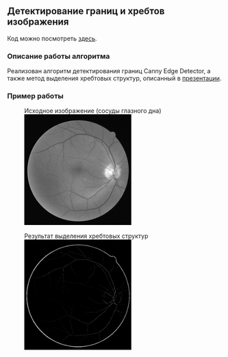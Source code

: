 ## Детектирование границ и хребтов изображения

Код можно посмотреть [здесь](https://github.com/luseno4ek/edges-ridges/blob/67f74e73df454a5a320fd9369045cbe6a698813e/mmip_task3.py).

### Описание работы алгоритма

Реализован алгоритм детектирования границ Canny Edge Detector, а также метод выделения хребтовых структур, описанный в [презентации](https://github.com/luseno4ek/edges-ridges/blob/67f74e73df454a5a320fd9369045cbe6a698813e/Ridges_Indychko.pdf).

### Пример работы
<figure>
   <figcaption>Исходное изображение (сосуды глазного дна)</figcaption>
  <img src="https://github.com/luseno4ek/edges-ridges/blob/9771bb2e4cf49f57c497c71ed39e0337f93addaf/in2.bmp" alt="Исходное изображение (сосуды глазного дна)" width="250"/>
</figure>
<figure>
   <figcaption>Результат выделения хребтовых структур</figcaption>
 <img src="https://github.com/luseno4ek/edges-ridges/blob/2617c11ea356304fb26e85edf026c2a651085b5e/myves.bmp" alt="Результат выделения хребтовых структур" width="250"/>
</figure>

